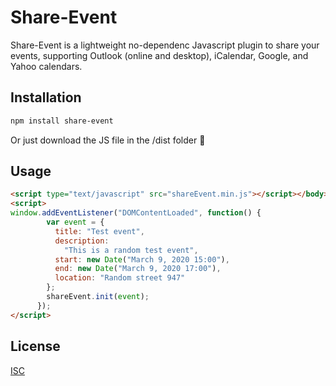 # Share-Event

Share-Event is a lightweight no-dependenc Javascript plugin to share your events, supporting Outlook (online and desktop), iCalendar, Google, and Yahoo calendars.

## Installation

```bash
npm install share-event
```

Or just download the JS file in the /dist folder 🐣

## Usage

```html
<script type="text/javascript" src="shareEvent.min.js"></script></body>
<script>
window.addEventListener("DOMContentLoaded", function() {
        var event = {
          title: "Test event",
          description:
            "This is a random test event",
          start: new Date("March 9, 2020 15:00"),
          end: new Date("March 9, 2020 17:00"),
          location: "Random street 947"
        };
        shareEvent.init(event);
      });
</script>
```

## License

[ISC](https://choosealicense.com/licenses/isc/)
